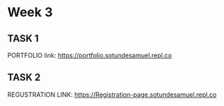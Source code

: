 
# Week 3 
## TASK 1

PORTFOLIO link:
https://portfolio.sotundesamuel.repl.co

## TASK 2
REGUSTRATION LINK: 
https://Registration-page.sotundesamuel.repl.co

